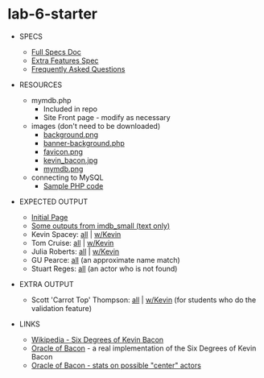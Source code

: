 # lab-6-starter
	
* SPECS
	* [Full Specs Doc](http://courses.cs.washington.edu/courses/cse154/16au/homework/8/spec.pdf)
	* [Extra Features Spec](http://courses.cs.washington.edu/courses/cse154/16au/homework/8/spec-extra.pdf)	
	* [Frequently Asked Questions](http://courses.cs.washington.edu/courses/cse154/16au/hw8-faq.shtml)
	
* RESOURCES
	* mymdb.php
		* Included in repo
		* Site Front page - modify as necessary
	* images (don't need to be downloaded)
		* [background.png](https://webster.cs.washington.edu/images/kevinbacon/background.png)
		* [banner-background.php](https://webster.cs.washington.edu/images/kevinbacon/banner-background.png)	
		* [favicon.png](https://webster.cs.washington.edu/images/kevinbacon/favicon.png)
		* [kevin_bacon.jpg](https://webster.cs.washington.edu/images/kevinbacon/kevin_bacon.jpg)
		* [mymdb.png](https://webster.cs.washington.edu/images/kevinbacon/mymdb.png)
	* connecting to MySQL
		* [Sample PHP code](http://watzekdi.net/cs393mysql.php)
		
* EXPECTED OUTPUT
	* [Initial Page](http://courses.cs.washington.edu/courses/cse154/16au/homework/8/output/out-0-initial.png)
	* [Some outputs from imdb_small (text only)](http://courses.cs.washington.edu/courses/cse154/16au/homework/8/output/imdb_small_output.txt)	
	* Kevin Spacey: [all](http://courses.cs.washington.edu/courses/cse154/16au/homework/8/output/out-1-kevin-spacey-all.png) | [w/Kevin](http://courses.cs.washington.edu/courses/cse154/16au/homework/8/output/out-1-kevin-spacey-kevin.png)
	* Tom Cruise: [all](http://courses.cs.washington.edu/courses/cse154/16au/homework/8/output/out-2-tom-cruise-all.png) | [w/Kevin](http://courses.cs.washington.edu/courses/cse154/16au/homework/8/output/out-2-tom-cruise-kevin.png)
	* Julia Roberts: [all](http://courses.cs.washington.edu/courses/cse154/16au/homework/8/output/out-3-julia-roberts-all.png) | [w/Kevin](http://courses.cs.washington.edu/courses/cse154/16au/homework/8/output/out-3-julia-roberts-kevin.png)
	* GU Pearce: [all](http://courses.cs.washington.edu/courses/cse154/16au/homework/8/output/out-5-gu-pearce-all.png) (an approximate name match)
	* Stuart Reges: [all](http://courses.cs.washington.edu/courses/cse154/16au/homework/8/output/out-6-stuart-reges-all.png) (an actor who is not found)

* EXTRA OUTPUT
	* Scott 'Carrot Top' Thompson:  [all](http://courses.cs.washington.edu/courses/cse154/16au/homework/8/output/out-7-carrot-top-all.png) | [w/Kevin](http://courses.cs.washington.edu/courses/cse154/16au/homework/8/output/out-7-carrot-top-kevin.png) (for students who do the validation feature)
	
* LINKS
	* [Wikipedia - Six Degrees of Kevin Bacon](http://en.wikipedia.org/wiki/Six_degrees_of_kevin_bacon)
	* [Oracle of Bacon](http://oracleofbacon.org/) - a real implementation of the Six Degrees of Kevin Bacon
	* [Oracle of Bacon - stats on possible "center" actors](http://oracleofbacon.org/center_list.php)	